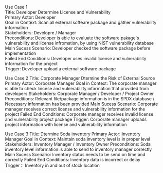 Use Case 1<br>
Title: Developer Determine License and Vulnerability<br>
Primary Actor: Developer<br>
Goal in Context: Scan all external softeare package and gather vulnerability information<br>
Stakeholders: Developre / Manager<br>
Preconditions: Developer is able to evaluate the software pakage's vulnerability and license infromation, by using NIST vulnerability database<br>
Main Sucess Scenario: Developer checked the software package before implementation<br>
Failed End Conditions: Developer uses invalid license and vulnerability  information for the project<br>
Trigger: Developer upload a external software package<br>

Use Case 2
Title: Corporate Manager Dtermine the Risk of External Source
Primary Actor: Corporate Manager
Goal in Context: The corporate manager is able to check lincese and vulnerability information that provided from developers
Stakeholders: Corporate Manager / Developer / Project Owner
Preconditions: Relevant file/package information is in the SPDX database / Necessary information has been provided
Main Sucess Scenario: Corporate manager receives correct license and vulnerability information for the project
Failed End Conditions: Corporate manager receives invalid license and vulnerability project package
Trigger: Corporate manager uploads project information with license and vulnerability information

Use Case 3
Title: Dtermine Soda inventory
Primary Actor: Inventory Manager
Goal in Context: Maintain soda inventory level is in proper level
Stakeholders: Inventory Manager / Inventory Owner
Preconditions: Soda inventory level information is able to send to inventory manager correctly
Main Sucess Scenario: Inventory status needs to be send on time and correctly
Failed End Conditions: Inventory data is incorrect or delay
Trigger： Inventory in and out of stock location
